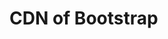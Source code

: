# CDN of Bootstrap

<pre>
<link rel="stylesheet" href="https://maxcdn.bootstrapcdn.com/bootstrap/3.4.1/css/bootstrap.min.css" />
<script src="https://ajax.googleapis.com/ajax/libs/jquery/3.6.4/jquery.min.js"></script>
<script src="https://maxcdn.bootstrapcdn.com/bootstrap/3.4.1/js/bootstrap.min.js"></script>
</pre>
